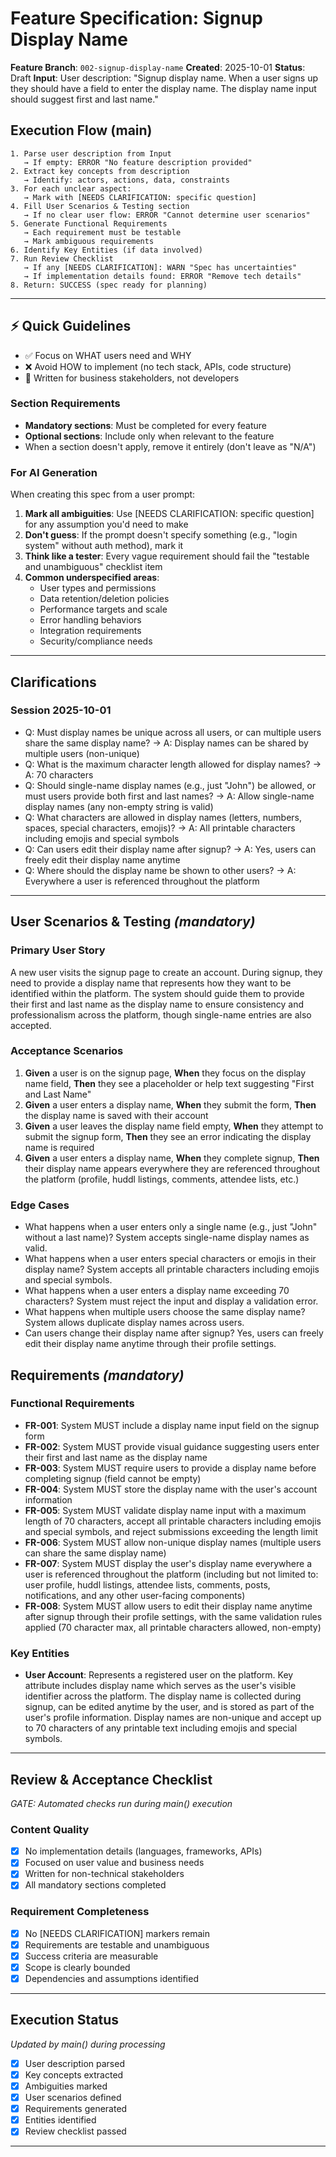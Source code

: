 # Feature Specification: Signup Display Name

**Feature Branch**: `002-signup-display-name`
**Created**: 2025-10-01
**Status**: Draft
**Input**: User description: "Signup display name. When a user signs up they should have a field to enter the display name. The display name input should suggest first and last name."

## Execution Flow (main)
```
1. Parse user description from Input
   → If empty: ERROR "No feature description provided"
2. Extract key concepts from description
   → Identify: actors, actions, data, constraints
3. For each unclear aspect:
   → Mark with [NEEDS CLARIFICATION: specific question]
4. Fill User Scenarios & Testing section
   → If no clear user flow: ERROR "Cannot determine user scenarios"
5. Generate Functional Requirements
   → Each requirement must be testable
   → Mark ambiguous requirements
6. Identify Key Entities (if data involved)
7. Run Review Checklist
   → If any [NEEDS CLARIFICATION]: WARN "Spec has uncertainties"
   → If implementation details found: ERROR "Remove tech details"
8. Return: SUCCESS (spec ready for planning)
```

---

## ⚡ Quick Guidelines
- ✅ Focus on WHAT users need and WHY
- ❌ Avoid HOW to implement (no tech stack, APIs, code structure)
- 👥 Written for business stakeholders, not developers

### Section Requirements
- **Mandatory sections**: Must be completed for every feature
- **Optional sections**: Include only when relevant to the feature
- When a section doesn't apply, remove it entirely (don't leave as "N/A")

### For AI Generation
When creating this spec from a user prompt:
1. **Mark all ambiguities**: Use [NEEDS CLARIFICATION: specific question] for any assumption you'd need to make
2. **Don't guess**: If the prompt doesn't specify something (e.g., "login system" without auth method), mark it
3. **Think like a tester**: Every vague requirement should fail the "testable and unambiguous" checklist item
4. **Common underspecified areas**:
   - User types and permissions
   - Data retention/deletion policies
   - Performance targets and scale
   - Error handling behaviors
   - Integration requirements
   - Security/compliance needs

---

## Clarifications

### Session 2025-10-01
- Q: Must display names be unique across all users, or can multiple users share the same display name? → A: Display names can be shared by multiple users (non-unique)
- Q: What is the maximum character length allowed for display names? → A: 70 characters
- Q: Should single-name display names (e.g., just "John") be allowed, or must users provide both first and last names? → A: Allow single-name display names (any non-empty string is valid)
- Q: What characters are allowed in display names (letters, numbers, spaces, special characters, emojis)? → A: All printable characters including emojis and special symbols
- Q: Can users edit their display name after signup? → A: Yes, users can freely edit their display name anytime
- Q: Where should the display name be shown to other users? → A: Everywhere a user is referenced throughout the platform

---

## User Scenarios & Testing *(mandatory)*

### Primary User Story
A new user visits the signup page to create an account. During signup, they need to provide a display name that represents how they want to be identified within the platform. The system should guide them to provide their first and last name as the display name to ensure consistency and professionalism across the platform, though single-name entries are also accepted.

### Acceptance Scenarios
1. **Given** a user is on the signup page, **When** they focus on the display name field, **Then** they see a placeholder or help text suggesting "First and Last Name"
2. **Given** a user enters a display name, **When** they submit the form, **Then** the display name is saved with their account
3. **Given** a user leaves the display name field empty, **When** they attempt to submit the signup form, **Then** they see an error indicating the display name is required
4. **Given** a user enters a display name, **When** they complete signup, **Then** their display name appears everywhere they are referenced throughout the platform (profile, huddl listings, comments, attendee lists, etc.)

### Edge Cases
- What happens when a user enters only a single name (e.g., just "John" without a last name)? System accepts single-name display names as valid.
- What happens when a user enters special characters or emojis in their display name? System accepts all printable characters including emojis and special symbols.
- What happens when a user enters a display name exceeding 70 characters? System must reject the input and display a validation error.
- What happens when multiple users choose the same display name? System allows duplicate display names across users.
- Can users change their display name after signup? Yes, users can freely edit their display name anytime through their profile settings.

## Requirements *(mandatory)*

### Functional Requirements
- **FR-001**: System MUST include a display name input field on the signup form
- **FR-002**: System MUST provide visual guidance suggesting users enter their first and last name as the display name
- **FR-003**: System MUST require users to provide a display name before completing signup (field cannot be empty)
- **FR-004**: System MUST store the display name with the user's account information
- **FR-005**: System MUST validate display name input with a maximum length of 70 characters, accept all printable characters including emojis and special symbols, and reject submissions exceeding the length limit
- **FR-006**: System MUST allow non-unique display names (multiple users can share the same display name)
- **FR-007**: System MUST display the user's display name everywhere a user is referenced throughout the platform (including but not limited to: user profile, huddl listings, attendee lists, comments, posts, notifications, and any other user-facing components)
- **FR-008**: System MUST allow users to edit their display name anytime after signup through their profile settings, with the same validation rules applied (70 character max, all printable characters allowed, non-empty)

### Key Entities
- **User Account**: Represents a registered user on the platform. Key attribute includes display name which serves as the user's visible identifier across the platform. The display name is collected during signup, can be edited anytime by the user, and is stored as part of the user's profile information. Display names are non-unique and accept up to 70 characters of any printable text including emojis and special symbols.

---

## Review & Acceptance Checklist
*GATE: Automated checks run during main() execution*

### Content Quality
- [x] No implementation details (languages, frameworks, APIs)
- [x] Focused on user value and business needs
- [x] Written for non-technical stakeholders
- [x] All mandatory sections completed

### Requirement Completeness
- [x] No [NEEDS CLARIFICATION] markers remain
- [x] Requirements are testable and unambiguous
- [x] Success criteria are measurable
- [x] Scope is clearly bounded
- [x] Dependencies and assumptions identified

---

## Execution Status
*Updated by main() during processing*

- [x] User description parsed
- [x] Key concepts extracted
- [x] Ambiguities marked
- [x] User scenarios defined
- [x] Requirements generated
- [x] Entities identified
- [x] Review checklist passed

---
